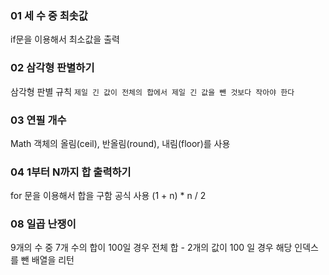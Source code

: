 ### 01 세 수 중 최솟값

if문을 이용해서 최소값을 출력

### 02 삼각형 판별하기

삼각형 판별 규칙
`제일 긴 값이 전체의 합에서 제일 긴 값을 뺀 것보다 작아야 한다`

### 03 연필 개수

Math 객체의
올림(ceil), 반올림(round), 내림(floor)를 사용

### 04 1부터 N까지 합 출력하기

for 문을 이용해서 합을 구함
공식 사용 (1 + n) \* n / 2

### 08 일곱 난쟁이

9개의 수 중 7개 수의 합이 100일 경우
전체 합 - 2개의 값이 100 일 경우 해당 인덱스를 뺀 배열을 리턴
